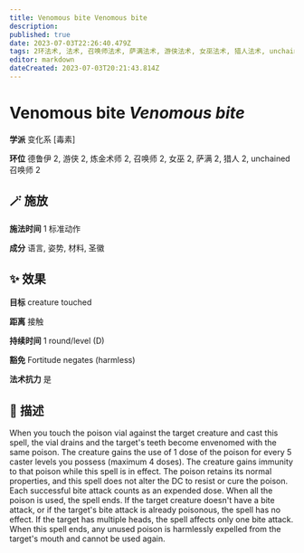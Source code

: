```yaml
---
title: Venomous bite Venomous bite
description: 
published: true
date: 2023-07-03T22:26:40.479Z
tags: 2环法术, 法术, 召唤师法术, 萨满法术, 游侠法术, 女巫法术, 猎人法术, unchained 召唤师法术, 德鲁伊法术, 变化系, 炼金术师法术, 毒素
editor: markdown
dateCreated: 2023-07-03T20:21:43.814Z
---
```


# **Venomous bite** *Venomous bite*

**学派** 变化系 \[毒素\] 

**环位** 德鲁伊 2, 游侠 2, 炼金术师 2, 召唤师 2, 女巫 2, 萨满 2, 猎人 2, unchained 召唤师 2

## 🪄 施放

**施法时间** 1 标准动作

**成分** 语言, 姿势, 材料, 圣徽

## ✨ 效果 

**目标** creature touched 

**距离** 接触  

**持续时间** 1 round/level (D) 

**豁免** Fortitude negates (harmless)

**法术抗力** 是

## 📖 描述

When you touch the poison vial against the target creature and cast this spell, the vial drains and the target's teeth become envenomed with the same poison. The creature gains the use of 1 dose of the poison for every 5 caster levels you possess (maximum 4 doses). The creature gains immunity to that poison while this spell is in effect. The poison retains its normal properties, and this spell does not alter the DC to resist or cure the poison.  Each successful bite attack counts as an expended dose. When all the poison is used, the spell ends. If the target creature doesn't have a bite attack, or if the target's bite attack is already poisonous, the spell has no effect. If the target has multiple heads, the spell affects only one bite attack.  When this spell ends, any unused poison is harmlessly expelled from the target's mouth and cannot be used again.
    